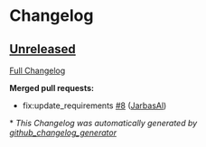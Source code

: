 # Changelog

## [Unreleased](https://github.com/OpenVoiceOS/skill-ovos-tunein/tree/HEAD)

[Full Changelog](https://github.com/OpenVoiceOS/skill-ovos-tunein/compare/V0.0.1...HEAD)

**Merged pull requests:**

- fix:update\_requirements [\#8](https://github.com/OpenVoiceOS/skill-ovos-tunein/pull/8) ([JarbasAl](https://github.com/JarbasAl))



\* *This Changelog was automatically generated by [github_changelog_generator](https://github.com/github-changelog-generator/github-changelog-generator)*
